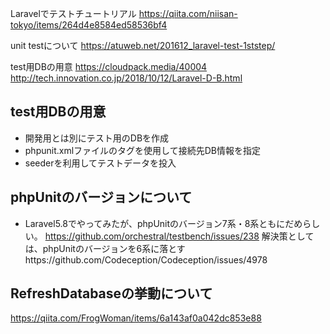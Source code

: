 Laravelでテストチュートリアル
https://qiita.com/niisan-tokyo/items/264d4e8584ed58536bf4

unit testについて
https://atuweb.net/201612_laravel-test-1ststep/

test用DBの用意
https://cloudpack.media/40004
http://tech.innovation.co.jp/2018/10/12/Laravel-D-B.html

## test用DBの用意
- 開発用とは別にテスト用のDBを作成
- phpunit.xmlファイルの<env>タグを使用して接続先DB情報を指定
- seederを利用してテストデータを投入

## phpUnitのバージョンについて
- Laravel5.8でやってみたが、phpUnitのバージョン7系・8系ともにだめらしい。
https://github.com/orchestral/testbench/issues/238
解決策としては、phpUnitのバージョンを6系に落とすhttps://github.com/Codeception/Codeception/issues/4978

## RefreshDatabaseの挙動について
https://qiita.com/FrogWoman/items/6a143af0a042dc853e88